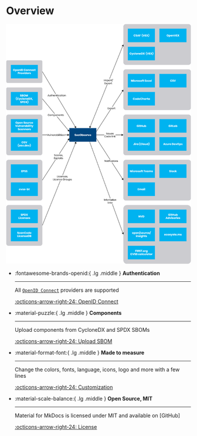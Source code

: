 # Overview

![Integrations](../assets/images/secobserve_integrations.svg)

<div class="grid cards" markdown>

-   :fontawesome-brands-openid:{ .lg .middle } __Authentication__

    ---

    All [`OpenID Connect`](https://openid.net/developers/how-connect-works) providers are supported

    [:octicons-arrow-right-24: OpenID Connect](oidc_authentication.md)

-   :material-puzzle:{ .lg .middle } __Components__

    ---

    Upload components from CycloneDX and SPDX SBOMs

    [:octicons-arrow-right-24: Upload SBOM](../usage/upload_sbom.md)

-   :material-format-font:{ .lg .middle } __Made to measure__

    ---

    Change the colors, fonts, language, icons, logo and more with a few lines

    [:octicons-arrow-right-24: Customization](#)

-   :material-scale-balance:{ .lg .middle } __Open Source, MIT__

    ---

    Material for MkDocs is licensed under MIT and available on [GitHub]

    [:octicons-arrow-right-24: License](#)

</div>
